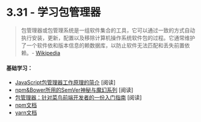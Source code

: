 <!-- 3.31 - Learn Package Manager -->
# 3.31 - 学习包管理器
<!-- A package manager or package management system is a collection of software tools that automates the process of installing, upgrading, configuring, and removing software packages for a computer's operating system in a consistent manner. It typically maintains a database of software dependencies and version information to prevent software mismatches and missing prerequisites.

— Wikipedia -->

> 包管理器或包管理系统是一组软件集合的工具，它可以通过一致的方式自动执行安装，更新，配置以及移除计算机操作系统软件包的过程。它通常维护了一个软件依和版本信息的赖数据库，以防止软件无法匹配和丢失前置依赖。- [Wikipedia](https://en.wikipedia.org/wiki/Package_manager)

<!-- General Learning: -->
#### 基础学习：
<!-- An introduction to how JavaScript package managers work [read]
The Mystical & Magical SemVer Ranges Used By npm & Bower [read]
Package Managers: An Introductory Guide For The Uninitiated Front-End Developer [read]
npm docs
yarn docs -->

- [JavaScript包管理器工作原理的简介](https://medium.freecodecamp.com/javascript-package-managers-101-9afd926add0a#.hu6knvct3) [阅读]
- [npm&Bower所用的SemVer神秘与魔幻系列](http://developer.telerik.com/featured/mystical-magical-semver-ranges-used-npm-bower/) [阅读]
- [包管理器：针对菜鸟前端开发者的一份入门指南](http://codylindley.com/techpro/2013_04_12__package-managers-an-introducto/) [阅读]
- [npm文档](https://docs.npmjs.com/)
- [yarn文档](https://yarnpkg.com/en/docs/)